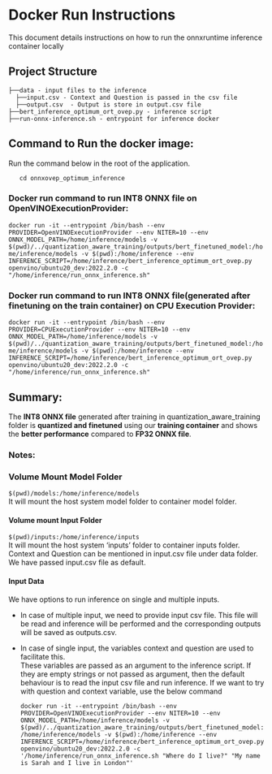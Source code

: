 # **Docker Run Instructions**
This document details instructions on how to run the onnxruntime inference container locally

## Project Structure 
```
├──data - input files to the inference
  ├──input.csv - Context and Question is passed in the csv file
  ├──output.csv  - Output is store in output.csv file
├──bert_inference_optimum_ort_ovep.py - inference script
├──run-onnx-inference.sh - entrypoint for inference docker
```


## Command to Run the docker image:  
Run the command below in the root of the application.  
```
   cd onnxovep_optimum_inference
```

### Docker run command to run INT8 ONNX file on OpenVINOExecutionProvider:  

`docker run -it --entrypoint /bin/bash --env PROVIDER=OpenVINOExecutionProvider --env NITER=10 --env ONNX_MODEL_PATH=/home/inference/models -v $(pwd)/../quantization_aware_training/outputs/bert_finetuned_model:/home/inference/models -v $(pwd):/home/inference --env INFERENCE_SCRIPT=/home/inference/bert_inference_optimum_ort_ovep.py openvino/ubuntu20_dev:2022.2.0 -c "/home/inference/run_onnx_inference.sh"`


### Docker run command to run INT8 ONNX file(generated after finetuning on the train container) on CPU Execution Provider:  

`docker run -it --entrypoint /bin/bash --env PROVIDER=CPUExecutionProvider --env NITER=10 --env ONNX_MODEL_PATH=/home/inference/models -v $(pwd)/../quantization_aware_training/outputs/bert_finetuned_model:/home/inference/models -v $(pwd):/home/inference --env INFERENCE_SCRIPT=/home/inference/bert_inference_optimum_ort_ovep.py openvino/ubuntu20_dev:2022.2.0 -c "/home/inference/run_onnx_inference.sh"`


## Summary:  
 The **INT8 ONNX file** generated after training in quantization_aware_training folder is **quantized and finetuned** using our **training container** and shows the **better performance** compared to **FP32 ONNX file**.   

### **Notes**:  
### **Volume Mount Model Folder**
`$(pwd)/models:/home/inference/models`  
It will mount the host system model folder to container model folder.

#### **Volume mount Input Folder**
`$(pwd)/inputs:/home/inference/inputs`  
It will mount the host system ‘inputs’ folder to container inputs folder.
Context and Question can be mentioned in input.csv file under data folder. We have passed input.csv file as default.

#### **Input Data**
We have options to run inference on single and multiple inputs.  
- In case of multiple input, we need to provide input csv file. 
This file will be read and inference will be performed and the corresponding outputs will be saved as outputs.csv.  
- In case of single input, the variables context and question are used to facilitate this.  
  These variables are passed as an argument to the inference script. If they are empty strings or not passed as argument, then the default behaviour is to read the input csv file and run inference. If we want to try with question and context variable, use the below command  
     
  `docker run -it --entrypoint /bin/bash --env PROVIDER=OpenVINOExecutionProvider --env NITER=10 --env ONNX_MODEL_PATH=/home/inference/models -v $(pwd)/../quantization_aware_training/outputs/bert_finetuned_model:/home/inference/models -v $(pwd):/home/inference --env INFERENCE_SCRIPT=/home/inference/bert_inference_optimum_ort_ovep.py openvino/ubuntu20_dev:2022.2.0 -c '/home/inference/run_onnx_inference.sh "Where do I live?" "My name is Sarah and I live in London"'
  `

